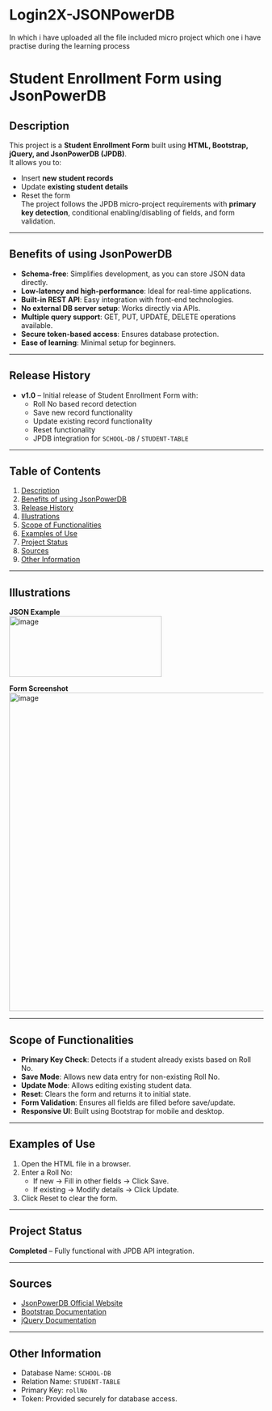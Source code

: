 # Login2X-JSONPowerDB
In which i have uploaded all the file included micro project which one i have practise during the learning process


# Student Enrollment Form using JsonPowerDB

## Description
This project is a **Student Enrollment Form** built using **HTML, Bootstrap, jQuery, and JsonPowerDB (JPDB)**.  
It allows you to:
- Insert **new student records**
- Update **existing student details**
- Reset the form  
The project follows the JPDB micro-project requirements with **primary key detection**, conditional enabling/disabling of fields, and form validation.

---

## Benefits of using JsonPowerDB
- **Schema-free**: Simplifies development, as you can store JSON data directly.
- **Low-latency and high-performance**: Ideal for real-time applications.
- **Built-in REST API**: Easy integration with front-end technologies.
- **No external DB server setup**: Works directly via APIs.
- **Multiple query support**: GET, PUT, UPDATE, DELETE operations available.
- **Secure token-based access**: Ensures database protection.
- **Ease of learning**: Minimal setup for beginners.

---

## Release History
- **v1.0** – Initial release of Student Enrollment Form with:
  - Roll No based record detection
  - Save new record functionality
  - Update existing record functionality
  - Reset functionality
  - JPDB integration for `SCHOOL-DB` / `STUDENT-TABLE`

---

## Table of Contents
1. [Description](#description)  
2. [Benefits of using JsonPowerDB](#benefits-of-using-jsonpowerdb)  
3. [Release History](#release-history)  
4. [Illustrations](#illustrations)  
5. [Scope of Functionalities](#scope-of-functionalities)  
6. [Examples of Use](#examples-of-use)  
7. [Project Status](#project-status)  
8. [Sources](#sources)  
9. [Other Information](#other-information)  

---

## Illustrations
**JSON Example**  
<img width="302" height="120" alt="image" src="https://github.com/user-attachments/assets/954cc3d9-2967-43ec-8361-bcd6ffa9eec2" />

**Form Screenshot**
<img width="1254" height="629" alt="image" src="https://github.com/user-attachments/assets/dab1425b-3d7f-423a-ba27-eb84b8bc4bfc" />

---

## Scope of Functionalities
- **Primary Key Check**: Detects if a student already exists based on Roll No.
- **Save Mode**: Allows new data entry for non-existing Roll No.
- **Update Mode**: Allows editing existing student data.
- **Reset**: Clears the form and returns it to initial state.
- **Form Validation**: Ensures all fields are filled before save/update.
- **Responsive UI**: Built using Bootstrap for mobile and desktop.

---

## Examples of Use
1. Open the HTML file in a browser.
2. Enter a Roll No:
   - If new → Fill in other fields → Click Save.
   - If existing → Modify details → Click Update.
3. Click Reset to clear the form.

---

## Project Status
**Completed** – Fully functional with JPDB API integration.

---

## Sources
- [JsonPowerDB Official Website](http://login2explore.com/jpdb/index.html)
- [Bootstrap Documentation](https://getbootstrap.com/docs/3.4/)
- [jQuery Documentation](https://api.jquery.com/)

---

## Other Information
- Database Name: `SCHOOL-DB`
- Relation Name: `STUDENT-TABLE`
- Primary Key: `rollNo`
- Token: Provided securely for database access.
